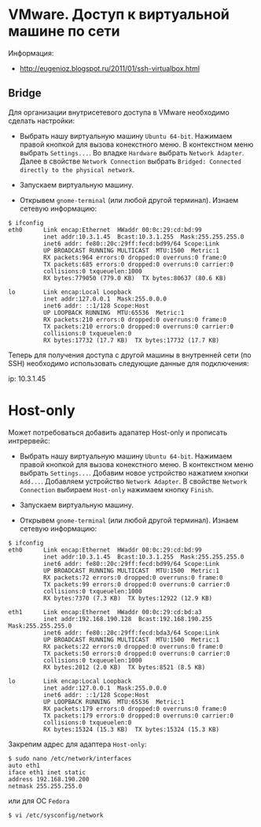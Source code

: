  # VMware. Доступ к виртуальной машине по сети

Информация:
* http://eugenioz.blogspot.ru/2011/01/ssh-virtualbox.html

## Bridge

Для организации внутрисетевого доступа в VMware необходимо сделать настройки:

* Выбрать нашу виртуальную машину `Ubuntu 64-bit`. Нажимаем правой кнопкой для вызова конекстного меню. В контекстном меню выбрать `Settings...`. Во владке `Hardware` выбрать `Network Adapter`. Далее в свойстве `Network Connection` выбрать `Bridged: Connected directly to the physical network`.

* Запускаем виртуальную машину.

* Oткрывем `gnome-terminal` (или любой другой терминал). Изнаем сетевую информацию:

```
$ ifconfig
eth0      Link encap:Ethernet  HWaddr 00:0c:29:cd:bd:99  
          inet addr:10.3.1.45  Bcast:10.3.1.255  Mask:255.255.255.0
          inet6 addr: fe80::20c:29ff:fecd:bd99/64 Scope:Link
          UP BROADCAST RUNNING MULTICAST  MTU:1500  Metric:1
          RX packets:964 errors:0 dropped:0 overruns:0 frame:0
          TX packets:685 errors:0 dropped:0 overruns:0 carrier:0
          collisions:0 txqueuelen:1000 
          RX bytes:779050 (779.0 KB)  TX bytes:80637 (80.6 KB)

lo        Link encap:Local Loopback  
          inet addr:127.0.0.1  Mask:255.0.0.0
          inet6 addr: ::1/128 Scope:Host
          UP LOOPBACK RUNNING  MTU:65536  Metric:1
          RX packets:210 errors:0 dropped:0 overruns:0 frame:0
          TX packets:210 errors:0 dropped:0 overruns:0 carrier:0
          collisions:0 txqueuelen:0 
          RX bytes:17732 (17.7 KB)  TX bytes:17732 (17.7 KB)
```

Теперь для получения доступа с другой машины в внутренней сети (по SSH) необходимо использовать следующие данные для подключения:

ip: 10.3.1.45

# Host-only

Может потребоваться добавить адапатер Host-only и прописать интрервейс:

* Выбрать нашу виртуальную машину `Ubuntu 64-bit`. Нажимаем правой кнопкой для вызова конекстного меню. В контекстном меню выбрать `Settings...`. Добавим новое устройство нажатием кнопки `Add...`. Добавляем устройство `Network Adapter`. В свойстве `Network Connection` выбираем `Host-only` нажимаем кнопку `Finish`.

* Запускаем виртуальную машину.

* Oткрывем `gnome-terminal` (или любой другой терминал). Изнаем сетевую информацию:

```
$ ifconfig
eth0      Link encap:Ethernet  HWaddr 00:0c:29:cd:bd:99  
          inet addr:10.3.1.45  Bcast:10.3.1.255  Mask:255.255.255.0
          inet6 addr: fe80::20c:29ff:fecd:bd99/64 Scope:Link
          UP BROADCAST RUNNING MULTICAST  MTU:1500  Metric:1
          RX packets:72 errors:0 dropped:0 overruns:0 frame:0
          TX packets:99 errors:0 dropped:0 overruns:0 carrier:0
          collisions:0 txqueuelen:1000 
          RX bytes:7370 (7.3 KB)  TX bytes:12922 (12.9 KB)

eth1      Link encap:Ethernet  HWaddr 00:0c:29:cd:bd:a3  
          inet addr:192.168.190.128  Bcast:192.168.190.255  Mask:255.255.255.0
          inet6 addr: fe80::20c:29ff:fecd:bda3/64 Scope:Link
          UP BROADCAST RUNNING MULTICAST  MTU:1500  Metric:1
          RX packets:22 errors:0 dropped:0 overruns:0 frame:0
          TX packets:50 errors:0 dropped:0 overruns:0 carrier:0
          collisions:0 txqueuelen:1000 
          RX bytes:2012 (2.0 KB)  TX bytes:8521 (8.5 KB)

lo        Link encap:Local Loopback  
          inet addr:127.0.0.1  Mask:255.0.0.0
          inet6 addr: ::1/128 Scope:Host
          UP LOOPBACK RUNNING  MTU:65536  Metric:1
          RX packets:179 errors:0 dropped:0 overruns:0 frame:0
          TX packets:179 errors:0 dropped:0 overruns:0 carrier:0
          collisions:0 txqueuelen:0 
          RX bytes:15324 (15.3 KB)  TX bytes:15324 (15.3 KB)
```

Закрепим адрес для адаптера `Host-only`:

```
$ sudo nano /etc/network/interfaces
auto eth1
iface eth1 inet static
address 192.168.190.200
netmask 255.255.255.0
```

или для ОС `Fedora`

```
$ vi /etc/sysconfig/network
```








